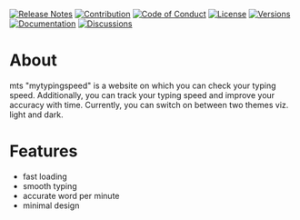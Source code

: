 [![Release Notes](https://img.shields.io/badge/releases-view-blue)](https://github.com/altrat/mytypingspeed)
[![Contribution](https://img.shields.io/badge/contribute-welcome-green)](https://github.com/altrat/mytypingspeed)
[![Code of Conduct](https://img.shields.io/badge/code%20of%20conduct-view-white)](https://github.com/altrat/mytypingspeed)
[![License](https://img.shields.io/badge/license-mit-red)](https://github.com/altrat/mytypingspeed)
[![Versions](https://img.shields.io/badge/versions-1.4.0-orange)](https://github.com/altrat/mytypingspeed)
[![Documentation](https://img.shields.io/badge/documentation-view-violet)](https://github.com/altrat/mytypingspeed)
[![Discussions](https://img.shields.io/badge/discussions-view-yellow)](https://github.com/altrat/mytypingspeed)
# About
mts "mytypingspeed" is a website on which you can check your typing speed. Additionally, you can track your typing speed and improve your accuracy with time. Currently, you can switch on between two themes viz. light and dark. 

# Features
- fast loading
- smooth typing
- accurate word per minute
- minimal design
